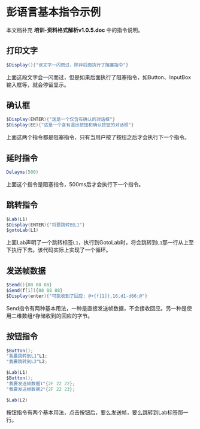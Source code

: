 # 彭语言基本指令示例

本文档补充 **培训-资料格式解析v1.0.5.doc** 中的指令说明。

## 打印文字
```java
$Display(){"该文字一闪而过，除非后面执行了阻塞指令"}
```
上面这段文字会一闪而过，但是如果后面执行了阻塞指令，如Button、InputBox输入框等，就会停留显示。

## 确认框
```java
$Display(ENTER){"这是一个仅含有确认的对话框"}
$Display(EE){"这是一个含有退出按钮和确认按钮的对话框"}
```
上面这两个指令都是阻塞指令，只有当用户按了按纽之后才会执行下一个指令。

## 延时指令

```java
Delayms(500)
```
上面这个指令是阻塞指令，500ms后才会执行下一个指令。

## 跳转指令
```java
$Lab(L1)
$Display(ENTER){"将要跳转到L1"}
$gotoLab(L1)
```
上面Lab声明了一个跳转标签`L1`，执行到GotoLab时，将会跳转到`L1`那一行从上至下执行下去。该代码实际上实现了一个循环。

## 发送帧数据
```java
$Send(){88 88 88}
$Send(f[1]){88 88 88}
$Display(enter){"可能收到了回应: @+{f[1]},16,d1-d66;@"}
```
Send指令有两种基本用法，一种是直接发送帧数据，不会接收回应。另一种是使用二维数组`f`存储收到的回应的字节。

## 按钮指令
```java
$Button();
"我要跳转到L1"L1;
"我要跳转到L2"L2;

$Lab(L1)
$Button();
"我要发送帧数据1"{2F 22 22};
"我要发送帧数据2"{2F 22 23};

$Lab(L2)
```
按钮指令有两个基本用法，点击按钮后，要么发送帧，要么跳转到Lab标签那一行。


